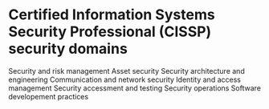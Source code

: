 # Certified Information Systems Security Professional (CISSP) security domains

Security and risk management
Asset security
Security architecture and engineering
Communication and network security
Identity and access management
Security accessment and testing
Security operations
Software developement practices